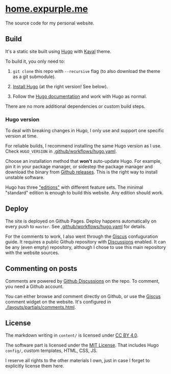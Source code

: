 # [home.expurple.me](https://home.expurple.me)

The source code for my personal website.

## Build

It's a static site built using [Hugo](https://gohugo.io/) with
[Kayal](https://github.com/mnjm/kayal) theme.

To build it, you only need to:

1. `git clone` this repo with `--recursive` flag (to also download the theme as
    a git submodule).

2. [Install Hugo](https://gohugo.io/installation/) (at the right version! See
    below).

3. Follow the [Hugo documentation](https://gohugo.io/getting-started/) and work
    with Hugo as normal.

There are no more additional dependencies or custom build steps.

### Hugo version

To deal with breaking changes in Hugo, I only use and support one specific
version at time.

For reliable builds, I recommend installing the same Hugo version as I use.
Check `HUGO_VERSION` in
[.github/workflows/hugo.yaml](./.github/workflows/hugo.yaml).

Choose an installation method that **won't** auto-update Hugo. For example, pin
it in your package manager, or sidestep the package manager and download the
binary from [Github releases](https://github.com/gohugoio/hugo/releases). This
is the right way to install unstable software.

Hugo has three ["editions"](https://gohugo.io/installation/linux/#editions) with
different feature sets. The minimal "standard" edition is enough to build this
website. Any edition should work.

## Deploy

The site is deployed on Github Pages. Deploy happens automatically on every push
to `master`. See [.github/workflows/hugo.yaml](./.github/workflows/hugo.yaml)
for details.

For the comments to work, I also went through the [Giscus](https://giscus.app/)
confuguration guide. It requires a public Github repository with
[Discussions](https://docs.github.com/en/discussions/collaborating-with-your-community-using-discussions/about-discussions)
enabled. It can be any (even empty) repository, although I chose to use this
main repository with the website sources.

## Commenting on posts

Comments are powered by [Github
Discussions](https://github.com/Expurple/home.expurple.me/discussions) on the
repo. To comment, you need a Github account.

You can either browse and comment directly on Github, or use the
[Giscus](https://giscus.app/) comment widget on the website. It's configured in
[./layouts/partials/comments.html](./layouts/partials/comments.html).

## License

The markdown writing in `content/` is licensed under
[CC BY 4.0](https://creativecommons.org/licenses/by/4.0/).

The software part is licensed under the [MIT
License](https://opensource.org/license/mit). That includes Hugo `config/`,
custom templates, HTML, CSS, JS.

I reserve all rights to the other materials I own, just in case I forget to
explicitly license them here.
